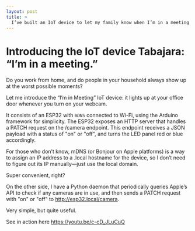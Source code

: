 ```yaml
---
layout: post
title: >
  I’ve built an IoT device to let my family know when I’m in a meeting
---
```


# Introducing the IoT device Tabajara: “I’m in a meeting.”

Do you work from home, and do people in your household always show up at the worst possible moments?

Let me introduce the “I’m in Meeting” IoT device: it lights up at your office door whenever you turn on your webcam.

It consists of an ESP32 with `mDNS` connected to Wi-Fi, using the Arduino framework for simplicity. The ESP32 exposes an HTTP server that handles a PATCH request on the /camera endpoint. This endpoint receives a JSON payload with a status of "on" or "off", and turns the LED panel red or blue accordingly.

For those who don’t know, mDNS (or Bonjour on Apple platforms) is a way to assign an IP address to a .local hostname for the device, so I don’t need to figure out its IP manually—just use the local domain.

Super convenient, right?

On the other side, I have a Python daemon that periodically queries Apple’s API to check if any cameras are in use, and then sends a PATCH request with "on" or "off" to http://esp32.local/camera.

Very simple, but quite useful.

See in action here https://youtu.be/c-cD_JLuCuQ

